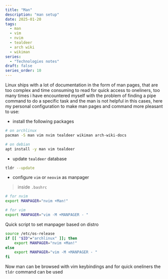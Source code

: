 ```yaml
---
title: "Man"
description: "man setup"
date: 2025-01-20
tags:
  - man
  - vim
  - nvim
  - tealdeer
  - arch wiki
  - wikiman
series:
  - "Technologies notes"
draft: false
series_order: 10
---
```


Linux ships with a lot of documentation in the form of man pages, that are too complex and time consuming to read for quick access to oneliners, too many times i have encountered myself with the problem of finding a pipe command to do a specific task and the man is not helpful in this cases, here my personal configuration to make man pages and command more pleasant to use:

- install the following packages

```bash
# on archlinux
pacman -S man vim nvim tealdeer wikiman arch-wiki-docs

# on debian
apt install -y man vim tealdeer
```

- update `tealdeer` database

```bash
tldr --update
```

- configure `vim` or `neovim` as manpager

>inside `.bashrc`
```bash
# for nvim
export MANPAGER="nvim +Man!"

# for vim
export MANPAGER="vim -M +MANPAGER - "
```

Quick script to set manpager based on distro

```bash
source /etc/os-release
if [[ "$ID"="archlinux" ]]; then
	export MANPAGER="nvim +Man!"
else
	export MANPAGER="vim -M +MANPAGER - "
fi
```

Now man can be browsed with vim keybindings and for quick oneliners the `tldr` command can be used
